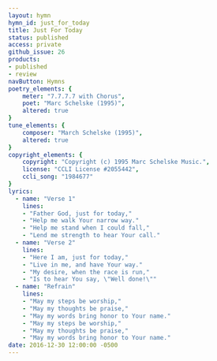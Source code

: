 ```yaml
---
layout: hymn
hymn_id: just_for_today
title: Just For Today
status: published
access: private
github_issue: 26
products:
- published
- review
navButton: Hymns
poetry_elements: {
    meter: "7.7.7.7 with Chorus",
    poet: "Marc Schelske (1995)",
    altered: true
}
tune_elements: {
    composer: "March Schelske (1995)",
    altered: true
}
copyright_elements: {
    copyright: "Copyright (c) 1995 Marc Schelske Music.",
    license: "CCLI License #2055442",
    ccli_song: "1984677"
}
lyrics:
  - name: "Verse 1"
    lines:
    - "Father God, just for today,"
    - "Help me walk Your narrow way."
    - "Help me stand when I could fall,"
    - "Lend me strength to hear Your call."
  - name: "Verse 2"
    lines:
    - "Here I am, just for today,"
    - "Live in me, and have Your way."
    - "My desire, when the race is run,"
    - "Is to hear You say, \"Well done!\""
  - name: "Refrain"
    lines:
    - "May my steps be worship,"
    - "May my thoughts be praise,"
    - "May my words bring honor to Your name."
    - "May my steps be worship,"
    - "May my thoughts be praise,"
    - "May my words bring honor to Your name."
date: 2016-12-30 12:00:00 -0500
---
```


